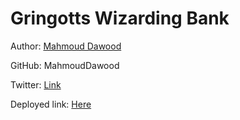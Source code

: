 # Gringotts Wizarding Bank

Author:  [Mahmoud Dawood](github.com/MahmoudDawood)

GitHub: MahmoudDawood

Twitter: [Link](https://twitter.com/MahmoudDawoodd)

Deployed link: [Here](https://tsf-gringotts-bank.herokuapp.com/)
